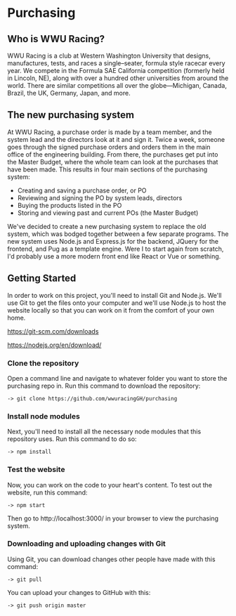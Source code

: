 # Purchasing

## Who is WWU Racing?

WWU Racing is a club at Western Washington University that designs, manufactures, tests, and races a single–seater, formula style racecar every year. We compete in the Formula SAE California competition (formerly held in Lincoln, NE), along with over a hundred other universities from around the world. There are similar competitions all over the globe—Michigan, Canada, Brazil, the UK, Germany, Japan, and more.

## The new purchasing system

At WWU Racing, a purchase order is made by a team member, and the system lead and the directors look at it and sign it. Twice a week, someone goes through the signed purchase orders and orders them in the main office of the engineering building. From there, the purchases get put into the Master Budget, where the whole team can look at the purchases that have been made. This results in four main sections of the purchasing system:

* Creating and saving a purchase order, or PO
* Reviewing and signing the PO by system leads, directors
* Buying the products listed in the PO
* Storing and viewing past and current POs (the Master Budget)

We've decided to create a new purchasing system to replace the old system, which was bodged together between a few separate programs. The new system uses Node.js and Express.js for the backend, JQuery for the frontend, and Pug as a template engine. Were I to start again from scratch, I'd probably use a more modern front end like React or Vue or something.

## Getting Started

In order to work on this project, you'll need to install Git and Node.js. We'll use Git to get the files onto your computer and we'll use Node.js to host the website locally so that you can work on it from the comfort of your own home.

https://git-scm.com/downloads

https://nodejs.org/en/download/

### Clone the repository

Open a command line and navigate to whatever folder you want to store the purchasing repo in. Run this command to download the repository:
```
-> git clone https://github.com/wwuracingGH/purchasing
```

### Install node modules

Next, you'll need to install all the necessary node modules that this repository uses. Run this command to do so:
```
-> npm install
```

### Test the website

Now, you can work on the code to your heart's content. To test out the website, run this command:
```
-> npm start
```
Then go to http://localhost:3000/ in your browser to view the purchasing system.

### Downloading and uploading changes with Git

Using Git, you can download changes other people have made with this command:
```
-> git pull
```
You can upload your changes to GitHub with this:
```
-> git push origin master
```

